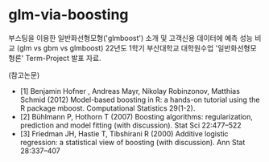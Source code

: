 # glm-via-boosting
부스팅을 이용한 일반화선형모형('glmboost') 소개 및 고객신용 데이터에 예측 성능 비교 (glm vs gbm vs glmboost)
22년도 1학기 부산대학교 대학원수업 '일반화선형모형론' Term-Project 발표 자료.

(참고논문)
- [1] Benjamin Hofner ,  Andreas Mayr, Nikolay Robinzonov, Matthias Schmid (2012) Model-based boosting in R: a hands-on tutorial using the R package mboost. Computational Statistics 29(1-2).
- [2] Bühlmann P, Hothorn T (2007) Boosting algorithms: regularization, prediction and model fitting (with discussion). Stat Sci 22:477–522
- [3] Friedman JH, Hastie T, Tibshirani R (2000) Additive logistic regression: a statistical view of boosting (with discussion). Ann Stat 28:337–407
